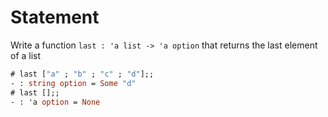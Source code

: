 # Statement

Write a function `last : 'a list -> 'a option` that returns the last element of a list

```ocaml
# last ["a" ; "b" ; "c" ; "d"];;
- : string option = Some "d"
# last [];;
- : 'a option = None
```
